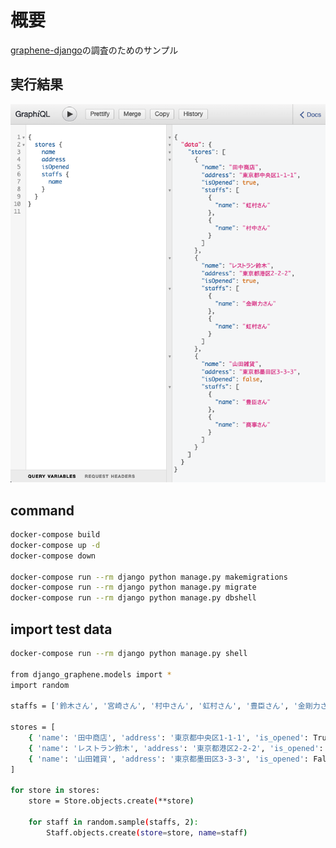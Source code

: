 # 概要

[graphene-django](https://docs.graphene-python.org/projects/django/en/latest/)の調査のためのサンプル

## 実行結果

![graphql result](documents/graphql_results.png)

## command

```sh
docker-compose build
docker-compose up -d
docker-compose down

docker-compose run --rm django python manage.py makemigrations
docker-compose run --rm django python manage.py migrate
docker-compose run --rm django python manage.py dbshell
```

## import test data

```sh
docker-compose run --rm django python manage.py shell

from django_graphene.models import *
import random

staffs = ['鈴木さん', '宮崎さん', '村中さん', '虹村さん', '豊臣さん', '金剛力さん', '忍山さん', '商事さん']

stores = [
    { 'name': '田中商店', 'address': '東京都中央区1-1-1', 'is_opened': True },
    { 'name': 'レストラン鈴木', 'address': '東京都港区2-2-2', 'is_opened': True },
    { 'name': '山田雑貨', 'address': '東京都墨田区3-3-3', 'is_opened': False },
]

for store in stores:
    store = Store.objects.create(**store)

    for staff in random.sample(staffs, 2):
        Staff.objects.create(store=store, name=staff)
```

